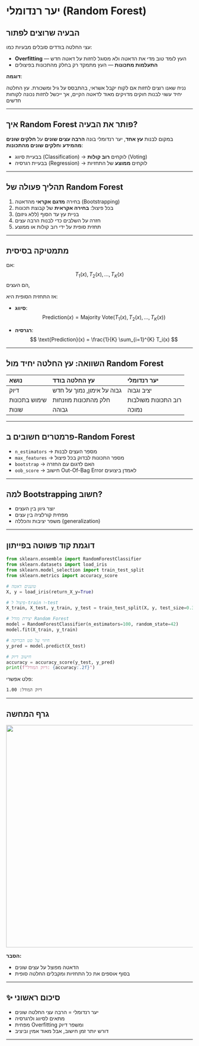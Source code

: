 # יער רנדומלי (Random Forest)

## הבעיה שרוצים לפתור

עצי החלטה בודדים סובלים מבעיות כמו:
- **Overfitting** — העץ לומד טוב מדי את הדאטה ולא מסוגל לחזות על דאטה חדש
- **התעלמות מתכונות** — העץ מתמקד רק בחלק מהתכונות בפיצולים

**דוגמה**:

נניח שאנו רוצים לחזות אם לקוח יקבל אשראי, בהתבסס על גיל ומשכורת. עץ החלטה יחיד עשוי לבנות חוקים מדויקים מאוד לדאטה הקיים, אך ייכשל לחזות נכונה לקוחות חדשים

---

## איך Random Forest פותר את הבעיה?

במקום לבנות **עץ אחד**, יער רנדומלי בונה **הרבה עצים שונים** על **חלקים שונים מהמידע** ו**חלקים שונים מהתכונות**:

- בבעיית סיווג (Classification) → לוקחים **רוב קולות** (Voting)
- בבעיית רגרסיה (Regression) → לוקחים **ממוצע** של התחזיות

---

## תהליך פעולה של Random Forest

1. בחירה **מדגם אקראי** מהדאטה (Bootstrapping)
2. בכל פיצול: **בחירה אקראית** של קבוצת תכונות
3. בניית עץ עד הסוף (ללא גיזום)
4. חזרה על השלבים כדי לבנות הרבה עצים
5. תחזית סופית על ידי רוב קולות או ממוצע

---

## מתמטיקה בסיסית

אם:
$$
T_1(x), T_2(x), \ldots, T_K(x)
$$
הם העצים,

אז התחזית הסופית היא:

- **סיווג**:
$$
\text{Prediction}(x) = \text{Majority Vote}(T_1(x), T_2(x), \ldots, T_K(x))
$$

- **רגרסיה**:
$$
\text{Prediction}(x) = \frac{1}{K} \sum_{i=1}^{K} T_i(x)
$$

---

## השוואה: עץ החלטה יחיד מול Random Forest

| נושא | עץ החלטה בודד | יער רנדומלי |
|:-----|:--------------|:------------|
| דיוק | גבוה על אימון, נמוך על חדש | יציב וגבוה |
| שימוש בתכונות | חלק מהתכונות מוזנחות | רוב התכונות משולבות |
| שונות | גבוהה | נמוכה |

---

## פרמטרים חשובים ב-Random Forest

- `n_estimators` → מספר העצים לבנות
- `max_features` → מספר התכונות לבדוק בכל פיצול
- `bootstrap` → האם לדגום עם החזרה
- `oob_score` → חישוב Out-Of-Bag Error לאמדן ביצועים

---

## למה Bootstrapping חשוב?

- יוצר גיוון בין העצים
- מפחית קורלציה בין עצים
- משפר יציבות והכללה (generalization)

---

## דוגמת קוד פשוטה בפייתון

```python
from sklearn.ensemble import RandomForestClassifier
from sklearn.datasets import load_iris
from sklearn.model_selection import train_test_split
from sklearn.metrics import accuracy_score

# טוענים דאטה
X, y = load_iris(return_X_y=True)

# פיצול ל-train ו-test
X_train, X_test, y_train, y_test = train_test_split(X, y, test_size=0.3, random_state=42)

# יצירת מודל Random Forest
model = RandomForestClassifier(n_estimators=100, random_state=42)
model.fit(X_train, y_train)

# חיזוי על סט הבדיקה
y_pred = model.predict(X_test)

# חישוב דיוק
accuracy = accuracy_score(y_test, y_pred)
print(f"דיוק המודל: {accuracy:.2f}")
```

פלט אפשרי:
```
דיוק המודל: 1.00
```

---

## גרף המחשה

<img src="https://upload.wikimedia.org/wikipedia/commons/7/76/Random_forest_diagram_complete.png" width="600">

**הסבר:**
- הדאטה מפוצל על עצים שונים
- בסוף אוספים את כל התחזיות ומקבלים החלטה סופית

---

## ✨ סיכום ראשוני

- יער רנדומלי = הרבה עצי החלטה שונים
- מתאים לסיווג ולרגרסיה
- מפחית Overfitting ומשפר דיוק
- דורש יותר זמן חישוב, אבל מאוד אמין וביציב

---

